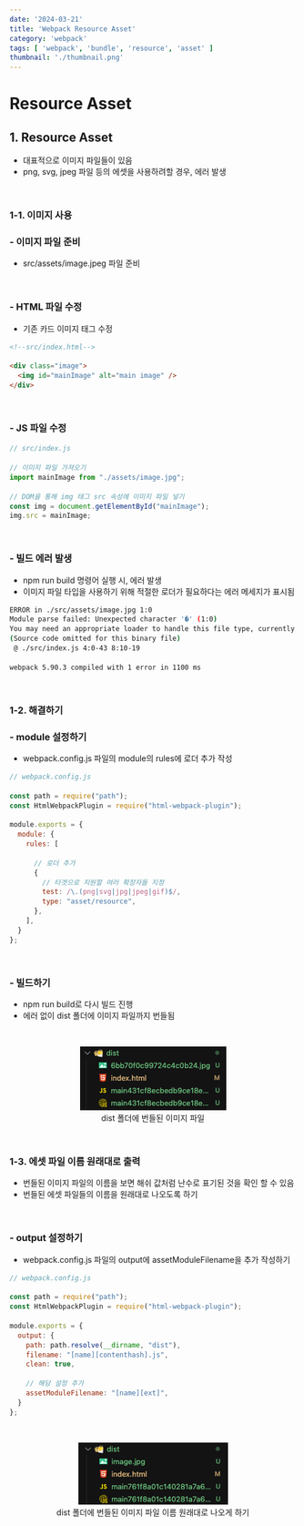 ```yaml
---
date: '2024-03-21'
title: 'Webpack Resource Asset'
category: 'webpack'
tags: [ 'webpack', 'bundle', 'resource', 'asset' ]
thumbnail: './thumbnail.png'
---
```


# Resource Asset

## 1. Resource Asset

- 대표적으로 이미지 파일들이 있음
- png, svg, jpeg 파일 등의 에셋을 사용하려할 경우, 에러 발생

<br/>

### 1-1. 이미지 사용

### - 이미지 파일 준비

- src/assets/image.jpeg 파일 준비

<br/>

### - HTML 파일 수정

- 기존 카드 이미지 태그 수정

```html
<!--src/index.html-->

<div class="image">
  <img id="mainImage" alt="main image" />
</div>
```

<br/>

### - JS 파일 수정

```js
// src/index.js

// 이미지 파일 가져오기
import mainImage from "./assets/image.jpg";

// DOM을 통해 img 태그 src 속성에 이미지 파일 넣기
const img = document.getElementById("mainImage");
img.src = mainImage;
```

<br/>

### - 빌드 에러 발생

- npm run build 명령어 실행 시, 에러 발생
- 이미지 파일 타입을 사용하기 위해 적절한 로더가 필요하다는 에러 메세지가 표시됨

```bash
ERROR in ./src/assets/image.jpg 1:0
Module parse failed: Unexpected character '�' (1:0)
You may need an appropriate loader to handle this file type, currently no loaders are configured to process this file. See https://webpack.js.org/concepts#loaders
(Source code omitted for this binary file)
 @ ./src/index.js 4:0-43 8:10-19

webpack 5.90.3 compiled with 1 error in 1100 ms
```

<br/>

### 1-2. 해결하기

### - module 설정하기

- webpack.config.js 파일의 module의 rules에 로더 추가 작성

```js
// webpack.config.js

const path = require("path");
const HtmlWebpackPlugin = require("html-webpack-plugin");

module.exports = {
  module: {
    rules: [

      // 로더 추가
      {
        // 타겟으로 지원할 여러 확장자들 지정
        test: /\.(png|svg|jpg|jpeg|gif)$/,
        type: "asset/resource",
      },
    ],
  }
};
```

<br/>

### - 빌드하기

- npm run build로 다시 빌드 진행
- 에러 없이 dist 폴더에 이미지 파일까지 번들됨

<br/>

<p align="center">
    <img src="Webpack_resource_asset.png" alt="Webpack_resource_asset"><br/>
    <span>dist 폴더에 번들된 이미지 파일</span>
</p>

<br/>

### 1-3. 에셋 파일 이름 원래대로 출력

- 번들된 이미지 파일의 이름을 보면 해쉬 값처럼 난수로 표기된 것을 확인 할 수 있음
- 번들된 에셋 파일들의 이름을 원래대로 나오도록 하기

<br/>

### - output 설정하기

- webpack.config.js 파일의 output에 assetModuleFilename을 추가 작성하기

```js
// webpack.config.js

const path = require("path");
const HtmlWebpackPlugin = require("html-webpack-plugin");

module.exports = {
  output: {
    path: path.resolve(__dirname, "dist"),
    filename: "[name][contenthash].js",
    clean: true,

    // 해당 설정 추가
    assetModuleFilename: "[name][ext]",
  }
};
```

<br/>

<p align="center">
    <img src="Webpack_resource_asset_name.png" alt="Webpack_resource_asset_name"><br/>
    <span>dist 폴더에 번들된 이미지 파일 이름 원래대로 나오게 하기</span>
</p>

[//]: # (---)

[//]: # ()

[//]: # (## Source)

[//]: # ()

[//]: # (- [<>]&#40;<>&#41;)

